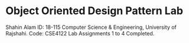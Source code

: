 # Object Oriented Design Pattern Lab

Shahin Alam
ID: 18-115
Computer Science & Engineering, University of Rajshahi.
Code: CSE4122
Lab Assignments 1 to 4 Completed.
